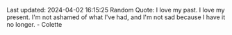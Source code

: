 Last updated: 2024-04-02 16:15:25
Random Quote: I love my past. I love my present. I'm not ashamed of what I've had, and I'm not sad because I have it no longer. - Colette